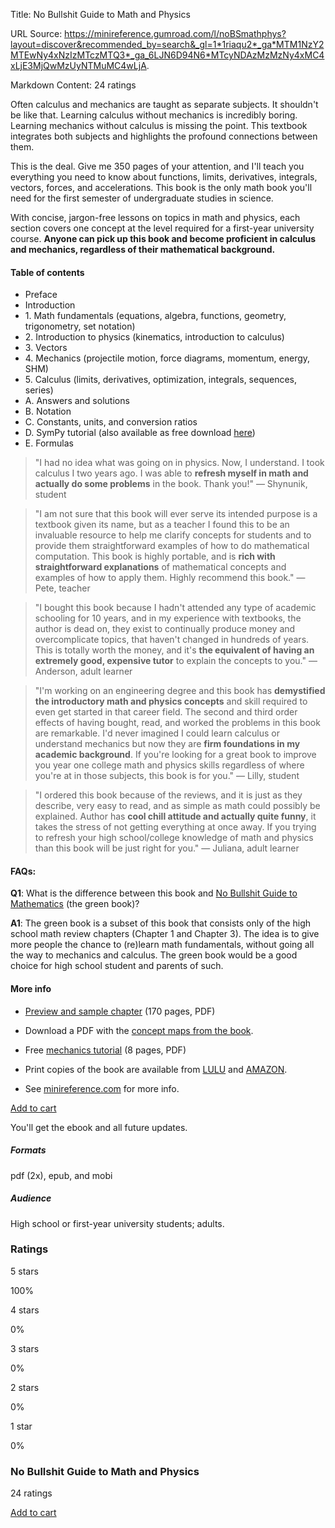 Title: No Bullshit Guide to Math and Physics

URL Source: https://minireference.gumroad.com/l/noBSmathphys?layout=discover&recommended_by=search&_gl=1*1riaqu2*_ga*MTM1NzY2MTEwNy4xNzIzMTczMTQ3*_ga_6LJN6D94N6*MTcyNDAzMzMzNy4xMC4xLjE3MjQwMzUyNTMuMC4wLjA.

Markdown Content:
24 ratings

Often calculus and mechanics are taught as separate subjects. It shouldn't be like that. Learning calculus without mechanics is incredibly boring. Learning mechanics without calculus is missing the point. This textbook integrates both subjects and highlights the profound connections between them.

This is the deal. Give me 350 pages of your attention, and I'll teach you everything you need to know about functions, limits, derivatives, integrals, vectors, forces, and accelerations. This book is the only math book you'll need for the first semester of undergraduate studies in science.

With concise, jargon-free lessons on topics in math and physics, each section covers one concept at the level required for a first-year university course. **Anyone can pick up this book and become proficient in calculus and mechanics, regardless of their mathematical background.**

#### Table of contents

*   Preface
*   Introduction
*   1\. Math fundamentals (equations, algebra, functions, geometry, trigonometry, set notation)
*   2\. Introduction to physics (kinematics, introduction to calculus)
*   3\. Vectors
*   4\. Mechanics (projectile motion, force diagrams, momentum, energy, SHM)
*   5\. Calculus (limits, derivatives, optimization, integrals, sequences, series)
*   A. Answers and solutions
*   B. Notation
*   C. Constants, units, and conversion ratios
*   D. SymPy tutorial (also available as free download [here](https://minireference.com/static/tutorials/sympy_tutorial.pdf))
*   E. Formulas

> "I had no idea what was going on in physics. Now, I understand. I took calculus I two years ago. I was able to **refresh myself in math and actually do some problems** in the book. Thank you!"  — Shynunik, student

> "I am not sure that this book will ever serve its intended purpose is a textbook given its name, but as a teacher I found this to be an invaluable resource to help me clarify concepts for students and to provide them straightforward examples of how to do mathematical computation. This book is highly portable, and is **rich with straightforward explanations** of mathematical concepts and examples of how to apply them. Highly recommend this book." — Pete, teacher

> "I bought this book because I hadn't attended any type of academic schooling for 10 years, and in my experience with textbooks, the author is dead on, they exist to continually produce money and overcomplicate topics, that haven't changed in hundreds of years. This is totally worth the money, and it's **the equivalent of having an extremely good, expensive tutor** to explain the concepts to you." — Anderson, adult learner

> "I'm working on an engineering degree and this book has **demystified the introductory math and physics concepts** and skill required to even get started in that career field. The second and third order effects of having bought, read, and worked the problems in this book are remarkable. I'd never imagined I could learn calculus or understand mechanics but now they are **firm foundations in my academic background**. If you're looking for a great book to improve you year one college math and physics skills regardless of where you're at in those subjects, this book is for you."  — Lilly, student

> "I ordered this book because of the reviews, and it is just as they describe, very easy to read, and as simple as math could possibly be explained. Author has **cool chill attitude and actually quite funny**, it takes the stress of not getting everything at once away. If you trying to refresh your high school/college knowledge of math and physics than this book will be just right for you." — Juliana, adult learner

#### FAQs:

**Q1**: What is the difference between this book and [No Bullshit Guide to Mathematics](https://gum.co/noBSmath) (the green book)?

**A1**: The green book is a subset of this book that consists only of the high school math review chapters (Chapter 1 and Chapter 3). The idea is to give more people the chance to (re)learn math fundamentals, without going all the way to mechanics and calculus. The green book would be a good choice for high school student and parents of such.

#### More info  

*   [Preview and sample chapter](https://minireference.com/static/excerpts/noBSmathphys_v5_preview.pdf) (170 pages, PDF)
*   Download a PDF with the [concept maps from the book](https://minireference.com/static/conceptmaps/math_and_physics_concepts.pdf).  
    
*   Free [mechanics tutorial](http://minireference.com/static/tutorials/mech_in_7_pages.pdf) (8 pages, PDF)
*   Print copies of the book are available from [LULU](https://www.lulu.com/en/us/shop/ivan-savov/no-bullshit-guide-to-math-and-physics/paperback/product-1k9km6wq.html) and [AMAZON](https://www.amazon.com/dp/0992001005/noBSmathphys).
*   See [minireference.com](http://minireference.com/) for more info.

[Add to cart](https://app.gumroad.com/checkout?layout=discover&recommended_by=search&_gl=1*1riaqu2*_ga*MTM1NzY2MTEwNy4xNzIzMTczMTQ3*_ga_6LJN6D94N6*MTcyNDAzMzMzNy4xMC4xLjE3MjQwMzUyNTMuMC4wLjA.&product=LgdS&quantity=1)

You'll get the ebook and all future updates.

##### Formats

pdf (2x), epub, and mobi

##### Audience

High school or first-year university students; adults.

### Ratings

5 stars

100%

4 stars

0%

3 stars

0%

2 stars

0%

1 star

0%

### No Bullshit Guide to Math and Physics

24 ratings

[Add to cart](https://app.gumroad.com/checkout?layout=discover&recommended_by=search&_gl=1*1riaqu2*_ga*MTM1NzY2MTEwNy4xNzIzMTczMTQ3*_ga_6LJN6D94N6*MTcyNDAzMzMzNy4xMC4xLjE3MjQwMzUyNTMuMC4wLjA.&product=LgdS&quantity=1)